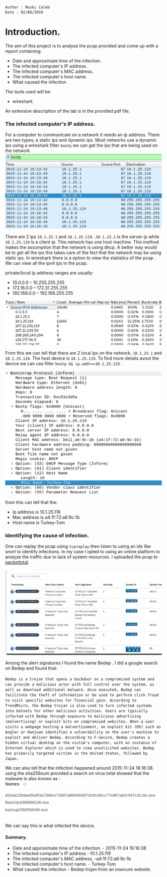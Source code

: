~~~
Author : Muoki Caleb
Date : 02/08/2019
~~~

# Introduction.

The aim of this project is to analyse the pcap provided and come up with a report containing:

* Date and approximate time of the infection.
* The infected computer's IP address.
* The infected computer's MAC address.
* The infected computer's host name.
* What caused the infection

The tools used will be:

* wireshark

An extensive description of the lab is in the provided pdf file.

### The infected computer's IP address.

For a computer to communicate on a network it needs an ip address. There are two types; a static ips and dynamic ips. Most networks use a dynamic ips using a wireshark filter `bootp` we can get the ips that are being used on the network.<br>
![dhcp](img/dhcp.png)

There are 2 ips `10.1.25.1` and `10.1.25.119`. .`10.1.25.1` is the server ip while `10.1.25.119` is a client ip. This network has one host machine. This method makes the assumption that the network is using dhcp. A better way would be to get all the ips this takes care of the fact that the network may be using static ips. In wireshark there is a option to view the statistics of the pcap . We can view all the ipv4 ips in the pcap.<br>


private/local ip address ranges are usually:

* 10.0.0.0 – 10.255.255.255
* 172.16.0.0 – 172.31.255.255
* 192.168.0.0 – 192.168.255.255

![staticip](img/stat.png)


From this we can tell that there are 2 local ips on the network, `10.1.25.1` and `10.1.25.119`. The host device is `10.1.25.119`.
To find more details avout the device we can use filter `bootp && ip.addr==10.1.25.119` .<br><br>
![name](img/name.png)
<br><br>
from this can tell that the:

*  Ip address is 10.1.25.119
*  Mac address is a4:1f:72:a6:9c:1b
*  Host name is Turkey-Tom

### Identifying the cause of infection.

One can replay the pcap using `tcpreplay` then listen to using an ids like snort to identify infections. 
In my case I opted to using an online platform to analyze the traffic due to lack of system resources. 
I uploaded the pcap to [packettotal](https://packettotal.com).
<br><br>
![packettotal](img/pckt.png)

Among the alert signatures I found the name Bedep . I did a google search on Bedep and found that:
<br><br>
`Bedep is a trojan that opens a backdoor on a compromised system and can provide a malicious actor with full control over the system, as well as download additional malware. Once executed, Bedep can facilitate the theft of information or be used to perform click fraud to visit specific websites for financial gain. According to TrendMicro, the Bedep trojan is also used to turn infected systems into botnets for other malicious activities. Users are typically infected with Bedep through exposure to malicious advertising (malvertising) or exploit kits on compromised websites. When a user visits a webpage hosting a malvertisement, an exploit kit (EK) such as Angler or Hanjuan identifies a vulnerability on the user's machine to exploit and deliver Bedep. According to F-Secure, Bedep creates a hidden virtual desktop on the victim's computer, with an instance of Internet Explorer which is used to view unsolicited websites. Bedep has primarily targeted victims in the United States, followed by Japan.`

We can also tell that the infection happened around 2015-11-24 16:16:38.
using the sha256sum provided a search on virus total showed that the malware is also known as :
![mm](img/nn.png)

We can say this is what infected the device.

#### Summary.

* Date and approximate time of the infection. - 2015-11-24 16:16:38
* The infected computer's IP address. -10.1.25.119
* The infected computer's MAC address. -a4:1f:72:a6:9c:1b
* The infected computer's host name. - Turkey-Tom
* What caused the infection - Bedep trojan from an insecure website.

 





